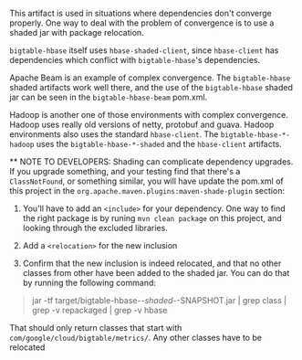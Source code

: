 This artifact is used in situations where dependencies don't converge properly.  One way to deal
with the  problem of convergence is to use a shaded jar with package relocation.

`bigtable-hbase` itself uses `hbase-shaded-client`, since `hbase-client` has dependencies which
conflict with `bigtable-hbase`'s dependencies.

Apache Beam is an example of complex convergence.  The `bigtable-hbase` shaded artifacts work well
there, and the use of the `bigtable-hbase` shaded jar can be seen in the `bigtable-hbase-beam`
pom.xml.

Hadoop is another one of those environments with complex convergence.  Hadoop uses really old
versions of netty, protobuf and guava.  Hadoop environments also uses the standard `hbase-client`.
The `bigtable-hbase-*-hadoop` uses the `bigtable-hbase-*-shaded`  and the `hbase-client`
artifacts.

** NOTE TO DEVELOPERS:
Shading can complicate dependency upgrades.  If you upgrade something, and your testing find that
there's a `ClassNotFound`, or something similar, you will have update the pom.xml
of this project in the `org.apache.maven.plugins:maven-shade-plugin` section:

1. You'll have to add an `<include>` for your dependency.  One way to  find the right package is
by runing `mvn clean package` on this project, and looking through the excluded libraries.

2. Add a `<relocation>` for the new inclusion

3. Confirm that the new inclusion is indeed relocated, and that no other classes from other have
been added to the shaded jar.  You can do that by running the following command:

> jar -tf target/bigtable-hbase-*-shaded-*-SNAPSHOT.jar | grep class | grep -v repackaged |  grep -v hbase

That should only return classes that start with `com/google/cloud/bigtable/metrics/`.  Any other
classes have to be relocated
